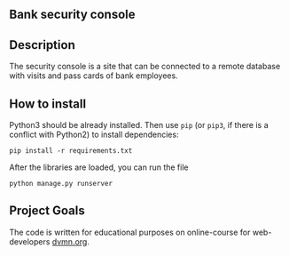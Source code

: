 Bank security console
-----------------------------

Description
-----------
The security console is a site that can be connected to a remote database with visits and pass cards of bank employees.

How to install
--------------
Python3 should be already installed. 
Then use `pip` (or `pip3`, if there is a conflict with Python2) to install dependencies:
```
pip install -r requirements.txt
```
After the libraries are loaded, you can run the file
```
python manage.py runserver
```

Project Goals
-------------

The code is written for educational purposes on online-course for web-developers [dvmn.org](https://dvmn.org/).
